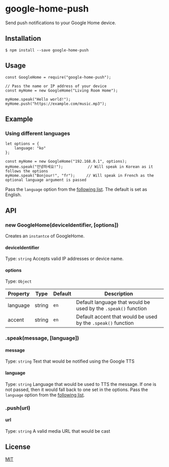# google-home-push
Send push notifications to your Google Home device.

## Installation
```
$ npm install --save google-home-push
```

## Usage
```
const GoogleHome = require("google-home-push");

// Pass the name or IP address of your device
const myHome = new GoogleHome("Living Room Home");

myHome.speak("Hello world!");
myHome.push("https://example.com/music.mp3");
```

## Example
### Using different languages
```
let options = {
    language: "ko"
};

const myHome = new GoogleHome("192.168.0.1", options);
myHome.speak("안녕하세요!");           // Will speak in Korean as it follows the options
myHome.speak("Bonjour!", "fr");     // Will speak in French as the optional language argument is passed
```
Pass the `language` option from the [following list](https://cloud.google.com/translate/docs/languages). The default is set as English.

## API
### new GoogleHome(deviceIdentifier, [options])
Creates an `instantce` of GoogleHome.

#### deviceIdentifier
Type: `string`
Accepts valid IP addresses or device name.

#### options
Type: `Object`

| Property | Type | Default | Description |
| --- | --- | --- | ---|
| language | string | `en` | Default language that would be used by the `.speak()` function |
| accent | string | `en` | Default accent that would be used by the `.speak()` function |

### .speak(message, [language])
#### message
Type: `string`
Text that would be notified using the Google TTS

#### language
Type: `string`
Language that would be used to TTS the message. If one is not passed, then it would fall back to one set in the options.
Pass the `language` option from the [following list](https://cloud.google.com/translate/docs/languages).

### .push(url)
#### url
Type: `string`
A valid media URL that would be cast

## License
[MIT](https://github.com/taeukme/google-home-push/blob/master/LICENSE.md)
